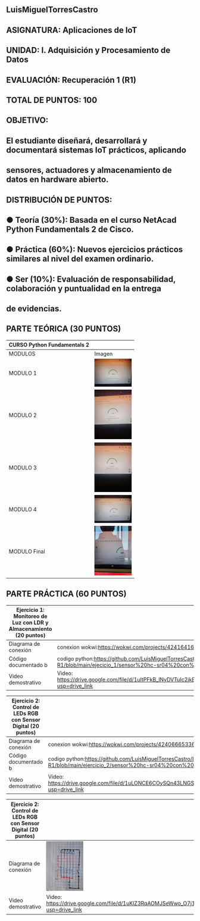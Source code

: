 ##  LuisMiguelTorresCastro
##  ASIGNATURA: Aplicaciones de IoT
##  UNIDAD: I. Adquisición y Procesamiento de Datos
##  EVALUACIÓN: Recuperación 1 (R1)
##  TOTAL DE PUNTOS: 100

##  OBJETIVO:
##  El estudiante diseñará, desarrollará y documentará sistemas IoT prácticos, aplicando
##  sensores, actuadores y almacenamiento de datos en hardware abierto.

##  DISTRIBUCIÓN DE PUNTOS:
##  ● Teoría (30%): Basada en el curso NetAcad Python Fundamentals 2 de Cisco.
##  ● Práctica (60%): Nuevos ejercicios prácticos similares al nivel del examen ordinario.
##  ● Ser (10%): Evaluación de responsabilidad, colaboración y puntualidad en la entrega
##  de evidencias.

## PARTE TEÓRICA (30 PUNTOS)
|CURSO Python Fundamentals 2||
|--|--|
|MODULOS|Imagen|
|MODULO 1|<img src="https://github.com/LuisMiguelTorresCastro/IOT-R1/blob/main/examen_python/1.jpeg" width="100"/>|
|MODULO 2|<img src="https://github.com/LuisMiguelTorresCastro/IOT-R1/blob/main/examen_python/2.jpeg" width="100"/>|
|MODULO 3|<img src="https://github.com/LuisMiguelTorresCastro/IOT-R1/blob/main/examen_python/3.jpeg" width="100"/>|
|MODULO 4|<img src="https://github.com/LuisMiguelTorresCastro/IOT-R1/blob/main/examen_python/4.jpeg" width="100"/>|
|MODULO Final|<img src="https://github.com/LuisMiguelTorresCastro/IOT-R1/blob/main/examen_python/final.jpeg" width="100"/>|

## PARTE PRÁCTICA (60 PUNTOS)
|Ejercicio 1: Monitoreo de Luz con LDR y Almacenamiento (20 puntos)||
|--|--|
|Diagrama de conexión|conexion wokwi:https://wokwi.com/projects/424164168480430081|
|Código documentado b|codigo python:https://github.com/LuisMiguelTorresCastro/IOT-R1/blob/main/ejecicio_1/sensor%20hc-sr04%20con%20led%20rgb.py|
|Video demostrativo | Video: https://drive.google.com/file/d/1uItPFkB_lNyDVTuIc2jkEI32myV0Y_Uf/view?usp=drive_link|

|Ejercicio 2: Control de LEDs RGB con Sensor Digital (20 puntos)||
|--|--|
|Diagrama de conexión|conexion wokwi:https://wokwi.com/projects/424066653361953793|
|Código documentado b|codigo python:https://github.com/LuisMiguelTorresCastro/IOT-R1/blob/main/ejercicio_2/sensor%20hc-sr04%20con%20led%20rgb.py|
|Video demostrativo | Video: https://drive.google.com/file/d/1uLONCE6COySQn43LNGSwpaUOv45UN9Rv/view?usp=drive_link|

|Ejercicio 2: Control de LEDs RGB con Sensor Digital (20 puntos)||
|--|--|
|Diagrama de conexión|<img src="https://github.com/LuisMiguelTorresCastro/IOT-R1/blob/main/ejercicio_3y4/diagrama-circuito-electrico.jpeg" width="100"/>
|Video demostrativo |Video: https://drive.google.com/file/d/1uKIZ3RqAOMJSeWwo_O7j11y8jgo3GAj3/view?usp=drive_link|

